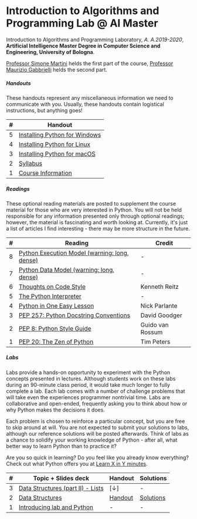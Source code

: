 # Introduction to Algorithms and Programming Lab @ AI Master

Introduction to Algorithms and Programming Laboratory, _A. A.2019-2020_, **Artificial Intelligence Master Degree in
Computer Science and Engineering, University of Bologna**.

[Professor Simone Martini](http://cs.unibo.it/~martini) helds the first part of the course, [Professor Maurizio
Gabbrielli](http://cs.unibo.it/~gabbri) helds the second part.

##### Handouts

These handouts represent any miscellaneous information we need to communicate with you. Usually, these handouts contain logistical instructions, but anything goes!

| #   | Handout                                                                                                                     |
| --- | --------------------------------------------------------------------------------------------------------------------------- |
| 5   | [Installing Python for Windows](https://github.com/stanfordpython/python-handouts/blob/master/installing-python-windows.md) |
| 4   | [Installing Python for Linux](https://github.com/stanfordpython/python-handouts/blob/master/installing-python-linux.md)     |
| 3   | [Installing Python for macOS](ttps://github.com/stanfordpython/python-handouts/blob/master/installing-python-macos.md)      |
| 2   | [Syllabus](http://www.cs.unibo.it/~martini/AI/schedule.html)                                                                |
| 1   | [Course Information](https://www.unibo.it/en/teaching/course-unit-catalogue/course-unit/2019/446600)                        |

##### Readings

These optional reading materials are posted to supplement the course material for those who are very interested in Python. You will not be held responsible for any information presented only through optional readings; however, the material is fascinating and worth looking at. Currently, it's just a list of articles I find interesting - there may be more structure in the future.

| #   | Reading                                                                                                    | Credit           |
| --- | ---------------------------------------------------------------------------------------------------------- | ---------------- |
| 8   | [Python Execution Model (warning: long, dense)](https://docs.python.org/3.4/reference/executionmodel.html) | -                |
| 7   | [Python Data Model (warning: long, dense)](https://docs.python.org/3.4/reference/datamodel.html)           | -                |
| 6   | [Thoughts on Code Style](http://docs.python-guide.org/en/latest/writing/style/)                            | Kenneth Reitz    |
| 5   | [The Python Interpreter](https://docs.python.org/3.4/tutorial/interpreter.html)                            | -                |
| 4   | [Python in One Easy Lesson](http://cs.stanford.edu/people/nick/python-in-one-easy-lesson/)                 | Nick Parlante    |
| 3   | [PEP 257: Python Docstring Conventions](https://www.python.org/dev/peps/pep-0257/)                         | David Goodger    |
| 2   | [PEP 8: Python Style Guide](https://www.python.org/dev/peps/pep-0008/)                                     | Guido van Rossum |
| 1   | [PEP 20: The Zen of Python](https://www.python.org/dev/peps/pep-0020/)                                     | Tim Peters       |

##### Labs

Labs provide a hands-on opportunity to experiment with the Python concepts presented in lectures. Although students work on these labs during an 90-minute class period, it would take much longer to fully complete a lab. Each lab comes with a number of challenge problems that will take even the experiences programmer nontrivial time. Labs are collaborative and open-ended, frequently asking you to think about how or why Python makes the decisions it does.

Each problem is chosen to reinforce a particular concept, but you are free to skip around at will. You are not expected to submit your solutions to labs, although our reference solutions will be posted afterwards. Think of labs as a chance to solidify your working knowledge of Python - after all, what better way to learn Python than to practice it?

Are you so quick in learning? Do you feel like you already know everything? Check out what Python offers you at [Learn X in Y minutes](https://learnxinyminutes.com/docs/python3/).

| #   | Topic + Slides deck                                                                               | Handout                                                                                           | Solutions                                                                                   |
| --- | ------------------------------------------------------------------------------------------------- | ------------------------------------------------------------------------------------------------- | ------------------------------------------------------------------------------------------- |
| 3   | [Data Structures (part II) - Lists](https://www.dropbox.com/s/is63hvds29oovy1/003_Lists.pdf?dl=0) | [&downarrow;]                                                                                                 | -                                                                                           |
| 2   | [Data Structures](https://www.dropbox.com/s/8er7r0wn9gir8b1/002_data_structure.pdf?dl=0)          | [Handout](https://github.com/szingaro/python-labs/blob/master/notebooks/002-datastructures.ipynb) | [Solutions](https://github.com/szingaro/python-labs/blob/master/solutions/002/solutions.py) |
| 1   | [Introducing lab and Python](https://www.dropbox.com/s/c02mqv85y1wl2jl/main.pdf?dl=0)             | -                                                                                                 | -                                                                                           |
